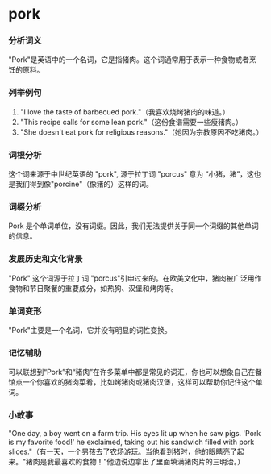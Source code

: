 # pork

### 分析词义

  

"Pork"是英语中的一个名词，它是指猪肉。这个词通常用于表示一种食物或者烹饪的原料。

  

### 列举例句

  

1.  "I love the taste of barbecued pork."（我喜欢烧烤猪肉的味道。）
2.  "This recipe calls for some lean pork."（这份食谱需要一些瘦猪肉。）
3.  "She doesn't eat pork for religious reasons."（她因为宗教原因不吃猪肉。）

  

### 词根分析

  

这个词来源于中世纪英语的 "pork", 源于拉丁词 "porcus" 意为 “小猪，猪”，这也是我们得到像"porcine"（像猪的）这样的词。

  

### 词缀分析

  

Pork 是个单词单位，没有词缀。因此，我们无法提供关于同一个词缀的其他单词的信息。

  

### 发展历史和文化背景

  

"Pork" 这个词源于拉丁词 "porcus"引申过来的。在欧美文化中，猪肉被广泛用作食物和节日聚餐的重要成分，如热狗、汉堡和烤肉等。

  

### 单词变形

  

"Pork"主要是一个名词，它并没有明显的词性变换。

  

### 记忆辅助

  

可以联想到“Pork”和“猪肉”在许多菜单中都是常见的词汇，你也可以想象自己在餐馆点一个你喜欢的猪肉菜肴，比如烤猪肉或猪肉汉堡，这样可以帮助你记住这个单词。

  

### 小故事

  

"One day, a boy went on a farm trip. His eyes lit up when he saw pigs. 'Pork is my favorite food!' he exclaimed, taking out his sandwich filled with pork slices."（有一天，一个男孩去了农场游玩。当他看到猪时，他的眼睛亮了起来。"猪肉是我最喜欢的食物！"他边说边拿出了里面填满猪肉片的三明治。）
